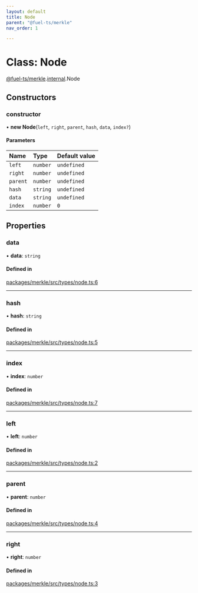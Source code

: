 ```yaml
---
layout: default
title: Node
parent: "@fuel-ts/merkle"
nav_order: 1

---
```


# Class: Node

[@fuel-ts/merkle](../index.md).[internal](../namespaces/internal.md).Node

## Constructors

### constructor

• **new Node**(`left`, `right`, `parent`, `hash`, `data`, `index?`)

#### Parameters

| Name | Type | Default value |
| :------ | :------ | :------ |
| `left` | `number` | `undefined` |
| `right` | `number` | `undefined` |
| `parent` | `number` | `undefined` |
| `hash` | `string` | `undefined` |
| `data` | `string` | `undefined` |
| `index` | `number` | `0` |

## Properties

### data

• **data**: `string`

#### Defined in

[packages/merkle/src/types/node.ts:6](https://github.com/FuelLabs/fuels-ts/blob/master/packages/merkle/src/types/node.ts#L6)

___

### hash

• **hash**: `string`

#### Defined in

[packages/merkle/src/types/node.ts:5](https://github.com/FuelLabs/fuels-ts/blob/master/packages/merkle/src/types/node.ts#L5)

___

### index

• **index**: `number`

#### Defined in

[packages/merkle/src/types/node.ts:7](https://github.com/FuelLabs/fuels-ts/blob/master/packages/merkle/src/types/node.ts#L7)

___

### left

• **left**: `number`

#### Defined in

[packages/merkle/src/types/node.ts:2](https://github.com/FuelLabs/fuels-ts/blob/master/packages/merkle/src/types/node.ts#L2)

___

### parent

• **parent**: `number`

#### Defined in

[packages/merkle/src/types/node.ts:4](https://github.com/FuelLabs/fuels-ts/blob/master/packages/merkle/src/types/node.ts#L4)

___

### right

• **right**: `number`

#### Defined in

[packages/merkle/src/types/node.ts:3](https://github.com/FuelLabs/fuels-ts/blob/master/packages/merkle/src/types/node.ts#L3)
